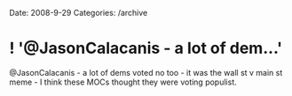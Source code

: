 Date: 2008-9-29
Categories: /archive

# ! '@JasonCalacanis - a lot of dem...'

@JasonCalacanis - a lot of dems voted no too - it was the wall st v main st meme - I think these MOCs thought they were voting populist.

